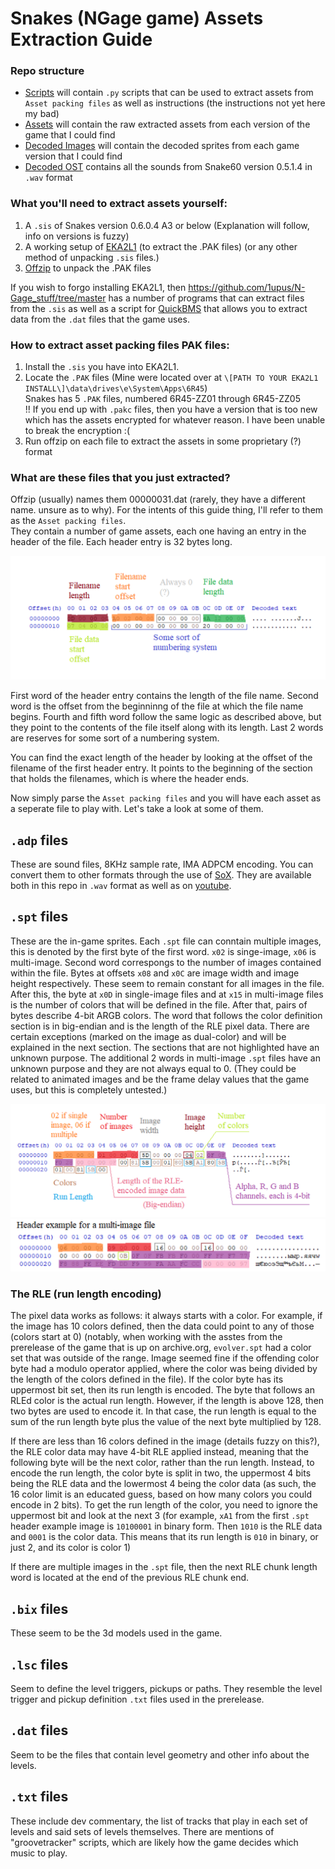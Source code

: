# Snakes (NGage game) Assets Extraction Guide

### Repo structure
- [Scripts](/Scripts) will contain ```.py``` scripts that can be used to extract assets from ```Asset packing files``` as well as instructions (the instructions not yet here my bad)
- [Assets](/Assets) will contain the raw extracted assets from each version of the game that I could find
- [Decoded Images](/Decoded%20Images) will contain the decoded sprites from each game version that I could find
- [Decoded OST](/Decoded%20OST) contains all the sounds from Snake60 version 0.5.1.4 in ```.wav``` format

### What you'll need to extract assets yourself:
1. A ```.sis``` of Snakes version 0.6.0.4 A3 or below (Explanation will follow, info on versions is fuzzy)
2. A working setup of [EKA2L1](https://github.com/EKA2L1/EKA2L1) (to extract the .PAK files) (or any other method of unpacking ```.sis``` files.)
3. [Offzip](http://aluigi.altervista.org/search.php?src=offzip) to unpack the .PAK files

If you wish to forgo installing EKA2L1, then https://github.com/1upus/N-Gage_stuff/tree/master has a number of programs that can extract files from the ```.sis``` as well as a script for [QuickBMS](https://aluigi.altervista.org/quickbms.htm) that allows you to extract data from the ```.dat``` files that the game uses.

### How to extract asset packing files PAK files:
1. Install the ```.sis``` you have into EKA2L1.
2. Locate the ```.PAK``` files (Mine were located over at ```\[PATH TO YOUR EKA2L1 INSTALL\]\data\drives\e\System\Apps\6R45```)   
   Snakes has 5 ```.PAK``` files, numbered 6R45-ZZ01 through 6R45-ZZ05   
   !! If you end up with ```.pakc``` files, then you have a version that is too new which has the assets encrypted for whatever reason. I have been unable to break the encryption :(
4. Run offzip on each file to extract the assets in some proprietary (?) format

### What are these files that you just extracted?
Offzip (usually) names them 00000031.dat (rarely, they have a different name. unsure as to why). For the intents of this guide thing, I'll refer to them as the ```Asset packing files```.   
They contain a number of game assets, each one having an entry in the header of the file. Each header entry is 32 bytes long. 

![heres a pic of the header](imgs/asset%20packing%20header.png)

First word of the header entry contains the length of the file name. Second word is the offset from the beginninng of the file at which the file name begins. Fourth and fifth word follow the same logic as described above, but they point to the contents of the file itself along with its length. Last 2 words are reserves for some sort of a numbering system.

You can find the exact length of the header by looking at the offset of the filename of the first header entry. It points to the beginning of the section that holds the filenames, which is where the header ends.

Now simply parse the ```Asset packing files``` and you will have each asset as a seperate file to play with. Let's take a look at some of them.

## ```.adp``` files
These are sound files, 8KHz sample rate, IMA ADPCM encoding. You can convert them to other formats through the use of [SoX](https://sourceforge.net/projects/sox/). They are available both in this repo in ```.wav``` format as well as on [youtube](https://youtu.be/4M8aX67pUe4).

## ```.spt``` files
These are the in-game sprites. Each ```.spt``` file can conntain multiple images, this is denoted by the first byte of the first word. ```x02``` is singe-image, ```x06``` is multi-image. Second word correspongs to the number of images contained within the file. Bytes at offsets ```x08``` and ```x0C``` are image width and image height respectively. These seem to remain constant for all images in the file. After this, the byte at ```x0D``` in single-image files and at ```x15``` in multi-image files is the number of colors that will be defined in the file. After that, pairs of bytes describe 4-bit ARGB colors. The word that follows the color definition section is in big-endian and is the length of the RLE pixel data. There are certain exceptions (marked on the image as dual-color) and will be explained in the next section. The sections that are not highlighted have an unknown purpose. The additional 2 words in multi-image ```.spt``` files have an unknown purpose and they are not always equal to 0. (They could be related to animated images and be the frame delay values that the game uses, but this is completely untested.)

![pic of a single-image .spt file header](imgs/spt%20format.png)
![pic of a multi-image .spt file header](imgs/spt%20multi%20format.png)

### The RLE (run length encoding)

The pixel data works as follows: it always starts with a color. For example, if the image has 10 colors defined, then the data could point to any of those (colors start at 0) (notably, when working with the asstes from the prerelease of the game that is up on archive.org, `evolver.spt` had a color set that was outside of the range. Image seemed fine if the offending color byte had a modulo operator applied, where the color was being divided by the length of the colors defined in the file). If the color byte has its uppermost bit set, then its run length is encoded. The byte that follows an RLEd color is the actual run length. However, if the length is above 128, then two bytes are used to encode it. In that case, the run length is equal to the sum of the run length byte plus the value of the next byte multiplied by 128.

If there are less than 16 colors defined in the image (details fuzzy on this?), the RLE color data may have 4-bit RLE applied instead, meaning that the following byte will be the next color, rather than the run length. Instead, to encode the run length, the color byte is split in two, the uppermost 4 bits being the RLE data and the lowermost 4 being the color data (as such, the 16 color limit is an educated guess, based on how many colors you could encode in 2 bits). To get the run length of the color, you need to ignore the uppermost bit and look at the next 3 (for example, ```xA1``` from the first ```.spt``` header example image is ```10100001``` in binary form. Then ```1010``` is the RLE data and ```0001``` is the color data. This means that its run length is ```010``` in binary, or just 2, and its color is color 1)

If there are multiple images in the ```.spt``` file, then the next RLE chunk length word is located at the end of the previous RLE chunk end.

## ```.bix``` files
These seem to be the 3d models used in the game.

## ```.lsc``` files
Seem to define the level triggers, pickups or paths. They resemble the level trigger and pickup definition ```.txt``` files used in the prerelease.

## ```.dat``` files
Seem to be the files that contain level geometry and other info about the levels.

## ```.txt``` files
These include dev commentary, the list of tracks that play in each set of levels and said sets of levels themselves. There are mentions of "groovetracker" scripts, which are likely how the game decides which music to play.
